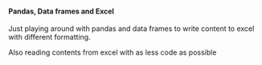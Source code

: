 #### Pandas, Data frames and Excel

Just playing around with pandas and data frames to write content to excel with different formatting. 

Also reading contents from excel with as less code as possible 
 